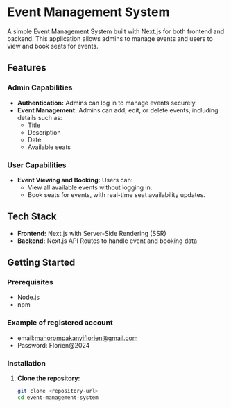 # Event Management System

A simple Event Management System built with Next.js for both frontend and backend. This application allows admins to manage events and users to view and book seats for events.

## Features

### Admin Capabilities
- **Authentication:** Admins can log in to manage events securely.
- **Event Management:** Admins can add, edit, or delete events, including details such as:
  - Title
  - Description
  - Date
  - Available seats

### User Capabilities
- **Event Viewing and Booking:** Users can:
  - View all available events without logging in.
  - Book seats for events, with real-time seat availability updates.

## Tech Stack

- **Frontend:** Next.js with Server-Side Rendering (SSR)
- **Backend:** Next.js API Routes to handle event and booking data

## Getting Started

### Prerequisites
- Node.js
- npm 
### Example of registered account
- email:mahorompakanyiflorien@gmail.com
- Password: Florien@2024

### Installation

1. **Clone the repository:**
   ```bash
   git clone <repository-url>
   cd event-management-system
